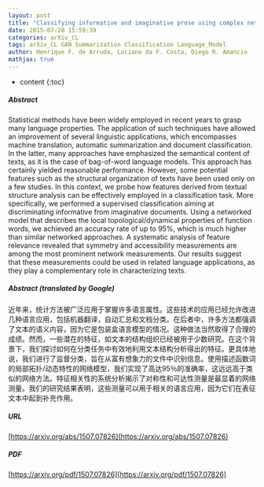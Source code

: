 ```yaml
---
layout: post
title: "Classifying informative and imaginative prose using complex networks"
date: 2015-07-28 15:59:39
categories: arXiv_CL
tags: arXiv_CL GAN Summarization Classification Language_Model
author: Henrique F. de Arruda, Luciano da F. Costa, Diego R. Amancio
mathjax: true
---
```


* content
{:toc}

##### Abstract
Statistical methods have been widely employed in recent years to grasp many language properties. The application of such techniques have allowed an improvement of several linguistic applications, which encompasses machine translation, automatic summarization and document classification. In the latter, many approaches have emphasized the semantical content of texts, as it is the case of bag-of-word language models. This approach has certainly yielded reasonable performance. However, some potential features such as the structural organization of texts have been used only on a few studies. In this context, we probe how features derived from textual structure analysis can be effectively employed in a classification task. More specifically, we performed a supervised classification aiming at discriminating informative from imaginative documents. Using a networked model that describes the local topological/dynamical properties of function words, we achieved an accuracy rate of up to 95%, which is much higher than similar networked approaches. A systematic analysis of feature relevance revealed that symmetry and accessibility measurements are among the most prominent network measurements. Our results suggest that these measurements could be used in related language applications, as they play a complementary role in characterizing texts.

##### Abstract (translated by Google)
近年来，统计方法被广泛应用于掌握许多语言属性。这些技术的应用已经允许改进几种语言应用，包括机器翻译，自动汇总和文档分类。在后者中，许多方法都强调了文本的语义内容，因为它是包装盒语言模型的情况。这种做法当然取得了合理的成绩。然而，一些潜在的特征，如文本的结构组织已经被用于少数研究。在这个背景下，我们探讨如何在分类任务中有效地利用文本结构分析得出的特征。更具体地说，我们进行了监督分类，旨在从富有想象力的文件中识别信息。使用描述函数词的局部拓扑/动态特性的网络模型，我们实现了高达95％的准确率，这远远高于类似的网络方法。特征相关性的系统分析揭示了对称性和可达性测量是最显着的网络测量。我们的研究结果表明，这些测量可以用于相关的语言应用，因为它们在表征文本中起到补充作用。

##### URL
[https://arxiv.org/abs/1507.07826](https://arxiv.org/abs/1507.07826)

##### PDF
[https://arxiv.org/pdf/1507.07826](https://arxiv.org/pdf/1507.07826)

